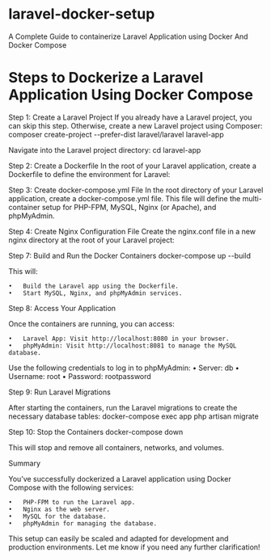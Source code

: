 # laravel-docker-setup
A Complete Guide to containerize Laravel Application using Docker And Docker Compose


# Steps to Dockerize a Laravel Application Using Docker Compose

Step 1: Create a Laravel Project
If you already have a Laravel project, you can skip this step. Otherwise, create a new Laravel project using Composer:
composer create-project --prefer-dist laravel/laravel laravel-app

Navigate into the Laravel project directory:
cd laravel-app

Step 2: Create a Dockerfile
In the root of your Laravel application, create a Dockerfile to define the environment for Laravel:

Step 3: Create docker-compose.yml File
In the root directory of your Laravel application, create a docker-compose.yml file. This file will define the multi-container setup for PHP-FPM, MySQL, Nginx (or Apache), and phpMyAdmin.

Step 4: Create Nginx Configuration File
Create the nginx.conf file in a new nginx directory at the root of your Laravel project:

Step 7: Build and Run the Docker Containers
docker-compose up --build

This will:

	•	Build the Laravel app using the Dockerfile.
	•	Start MySQL, Nginx, and phpMyAdmin services.

 Step 8: Access Your Application

Once the containers are running, you can access:

	•	Laravel App: Visit http://localhost:8080 in your browser.
	•	phpMyAdmin: Visit http://localhost:8081 to manage the MySQL database.
Use the following credentials to log in to phpMyAdmin:
	•	Server: db
	•	Username: root
	•	Password: rootpassword

Step 9: Run Laravel Migrations

After starting the containers, run the Laravel migrations to create the necessary database tables:
docker-compose exec app php artisan migrate

Step 10: Stop the Containers
docker-compose down

This will stop and remove all containers, networks, and volumes.

Summary

You’ve successfully dockerized a Laravel application using Docker Compose with the following services:

	•	PHP-FPM to run the Laravel app.
	•	Nginx as the web server.
	•	MySQL for the database.
	•	phpMyAdmin for managing the database.

This setup can easily be scaled and adapted for development and production environments. Let me know if you need any further clarification!


